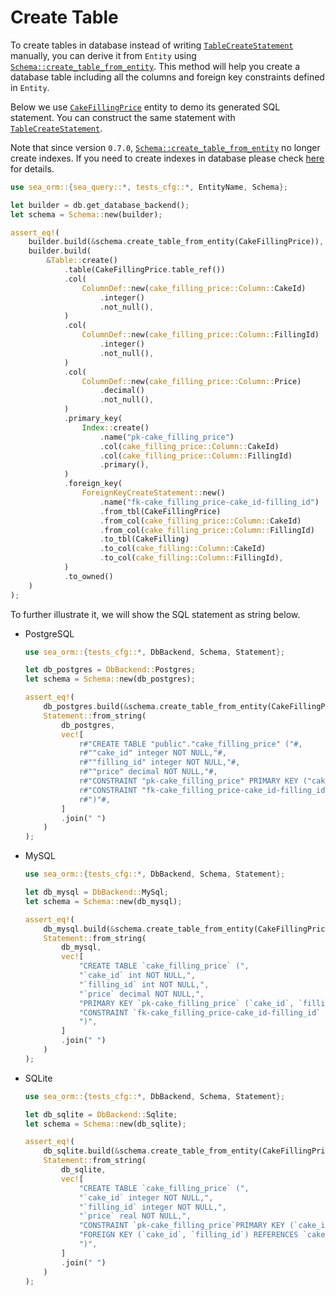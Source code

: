 # Create Table

To create tables in database instead of writing [`TableCreateStatement`](https://docs.rs/sea-query/*/sea_query/table/struct.TableCreateStatement.html) manually, you can derive it from `Entity` using [`Schema::create_table_from_entity`](https://docs.rs/sea-orm/*/sea_orm/schema/struct.Schema.html#method.create_table_from_entity). This method will help you create a database table including all the columns and foreign key constraints defined in `Entity`.

Below we use [`CakeFillingPrice`](https://github.com/SeaQL/sea-orm/blob/master/src/tests_cfg/cake_filling_price.rs) entity to demo its generated SQL statement. You can construct the same statement with [`TableCreateStatement`](https://docs.rs/sea-query/*/sea_query/table/struct.TableCreateStatement.html).

Note that since version `0.7.0`, [`Schema::create_table_from_entity`](https://docs.rs/sea-orm/*/sea_orm/schema/struct.Schema.html#method.create_table_from_entity) no longer create indexes. If you need to create indexes in database please check [here](09-generate-database-schema/03-create-index.md) for details.

```rust
use sea_orm::{sea_query::*, tests_cfg::*, EntityName, Schema};

let builder = db.get_database_backend();
let schema = Schema::new(builder);

assert_eq!(
    builder.build(&schema.create_table_from_entity(CakeFillingPrice)),
    builder.build(
        &Table::create()
            .table(CakeFillingPrice.table_ref())
            .col(
                ColumnDef::new(cake_filling_price::Column::CakeId)
                    .integer()
                    .not_null(),
            )
            .col(
                ColumnDef::new(cake_filling_price::Column::FillingId)
                    .integer()
                    .not_null(),
            )
            .col(
                ColumnDef::new(cake_filling_price::Column::Price)
                    .decimal()
                    .not_null(),
            )
            .primary_key(
                Index::create()
                    .name("pk-cake_filling_price")
                    .col(cake_filling_price::Column::CakeId)
                    .col(cake_filling_price::Column::FillingId)
                    .primary(),
            )
            .foreign_key(
                ForeignKeyCreateStatement::new()
                    .name("fk-cake_filling_price-cake_id-filling_id")
                    .from_tbl(CakeFillingPrice)
                    .from_col(cake_filling_price::Column::CakeId)
                    .from_col(cake_filling_price::Column::FillingId)
                    .to_tbl(CakeFilling)
                    .to_col(cake_filling::Column::CakeId)
                    .to_col(cake_filling::Column::FillingId),
            )
            .to_owned()
    )
);
```

To further illustrate it, we will show the SQL statement as string below.

- PostgreSQL
    ```rust
    use sea_orm::{tests_cfg::*, DbBackend, Schema, Statement};

    let db_postgres = DbBackend::Postgres;
    let schema = Schema::new(db_postgres);

    assert_eq!(
        db_postgres.build(&schema.create_table_from_entity(CakeFillingPrice)),
        Statement::from_string(
            db_postgres,
            vec![
                r#"CREATE TABLE "public"."cake_filling_price" ("#,
                r#""cake_id" integer NOT NULL,"#,
                r#""filling_id" integer NOT NULL,"#,
                r#""price" decimal NOT NULL,"#,
                r#"CONSTRAINT "pk-cake_filling_price" PRIMARY KEY ("cake_id", "filling_id"),"#,
                r#"CONSTRAINT "fk-cake_filling_price-cake_id-filling_id" FOREIGN KEY ("cake_id", "filling_id") REFERENCES "cake_filling" ("cake_id", "filling_id")"#,
                r#")"#,
            ]
            .join(" ")
        )
    );
    ```

- MySQL
    ```rust
    use sea_orm::{tests_cfg::*, DbBackend, Schema, Statement};

    let db_mysql = DbBackend::MySql;
    let schema = Schema::new(db_mysql);

    assert_eq!(
        db_mysql.build(&schema.create_table_from_entity(CakeFillingPrice)),
        Statement::from_string(
            db_mysql,
            vec![
                "CREATE TABLE `cake_filling_price` (",
                "`cake_id` int NOT NULL,",
                "`filling_id` int NOT NULL,",
                "`price` decimal NOT NULL,",
                "PRIMARY KEY `pk-cake_filling_price` (`cake_id`, `filling_id`),",
                "CONSTRAINT `fk-cake_filling_price-cake_id-filling_id` FOREIGN KEY (`cake_id`, `filling_id`) REFERENCES `cake_filling` (`cake_id`, `filling_id`)",
                ")",
            ]
            .join(" ")
        )
    );
    ```

- SQLite
    ```rust
    use sea_orm::{tests_cfg::*, DbBackend, Schema, Statement};

    let db_sqlite = DbBackend::Sqlite;
    let schema = Schema::new(db_sqlite);

    assert_eq!(
        db_sqlite.build(&schema.create_table_from_entity(CakeFillingPrice)),
        Statement::from_string(
            db_sqlite,
            vec![
                "CREATE TABLE `cake_filling_price` (",
                "`cake_id` integer NOT NULL,",
                "`filling_id` integer NOT NULL,",
                "`price` real NOT NULL,",
                "CONSTRAINT `pk-cake_filling_price`PRIMARY KEY (`cake_id`, `filling_id`),",
                "FOREIGN KEY (`cake_id`, `filling_id`) REFERENCES `cake_filling` (`cake_id`, `filling_id`)",
                ")",
            ]
            .join(" ")
        )
    );
    ```

